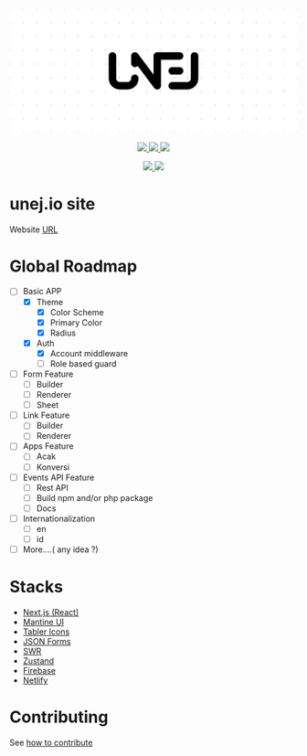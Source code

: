 [![cover]][site]

<p align="center">
  <a href="https://github.com/unej-io/site/network/members">
    <img src="https://badgen.net/github/forks/unej-io/site?color=cyan" />
  </a>
  <a href="https://github.com/unej-io/site/stargazers">
    <img src="https://badgen.net/github/stars/unej-io/site?color=yellow" />
  </a>
  <a href="https://github.com/unej-io/site/graphs/contributors">
    <img src="https://badgen.net/github/contributors/unej-io/site?color=orange" />
  </a>
</p>
<p align="center">
  <a href="https://github.com/unej-io/site/issues">
    <img src="https://badgen.net/github/issues/unej-io/site?color=red" />
  </a>
  <a href="https://github.com/unej-io/site/pulls">
    <img src="https://badgen.net/github/prs/unej-io/site?color=green&label=pull requests" />
  </a>
</p>

# unej.io site

Website [URL][site]

# Global Roadmap

- [ ] Basic APP
  - [x] Theme
    - [x] Color Scheme
    - [x] Primary Color
    - [x] Radius
  - [x] Auth
    - [x] Account middleware
    - [ ] Role based guard
- [ ] Form Feature
  - [ ] Builder
  - [ ] Renderer
  - [ ] Sheet
- [ ] Link Feature
  - [ ] Builder
  - [ ] Renderer
- [ ] Apps Feature
  - [ ] Acak
  - [ ] Konversi
- [ ] Events API Feature
  - [ ] Rest API
  - [ ] Build npm and/or php package
  - [ ] Docs
- [ ] Internationalization
  - [ ] en
  - [ ] id
- [ ] More....( any idea ?)

# Stacks

- [Next.js (React)](https://nextjs.org)
- [Mantine UI](https://mantine.dev)
- [Tabler Icons](https://tabler-icons.io)
- [JSON Forms](https://jsonforms.io)
- [SWR](https://swr.vercel.app)
- [Zustand](https://docs.pmnd.rs/zustand)
- [Firebase](https://firebase.google.com)
- [Netlify](https://www.netlify.com)

# Contributing

See [how to contribute][contribute]

[cover]: https://raw.githubusercontent.com/unej-io/brand/main/Cover.png?sanitize=true
[site]: https://unej-io.netlify.app
[app]: https://app-unej-io.netlify.app
[contribute]: https://unej-io.netlify.app/contribute
